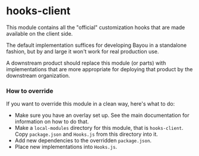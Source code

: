 hooks-client
============

This module contains all the "official" customization hooks that are made
available on the client side.

The default implementation suffices for developing Bayou in a standalone
fashion, but by and large it won't work for real production use.

A downstream product should replace this module (or parts) with implementations
that are more appropriate for deploying that product by the downstream
organization.

### How to override

If you want to override this module in a clean way, here's what to do:

* Make sure you have an overlay set up. See the main documentation for
  information on how to do that.
* Make a `local-modules` directory for this module, that is `hooks-client`. Copy
  `package.json` and `Hooks.js` from this directory into it.
* Add new dependencies to the overridden `package.json`.
* Place new implementations into `Hooks.js`.
